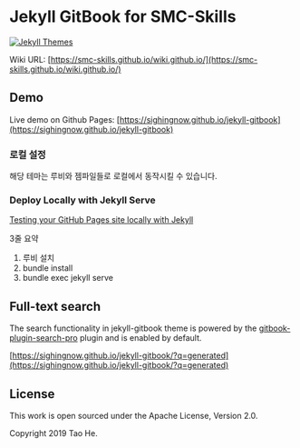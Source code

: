 # Jekyll GitBook for SMC-Skills
[![Jekyll Themes](https://img.shields.io/badge/featured%20on-JekyllThemes-red.svg)](https://jekyll-themes.com/jekyll-gitbook/)

Wiki URL: [https://smc-skills.github.io/wiki.github.io/](https://smc-skills.github.io/wiki.github.io/)

## Demo

Live demo on Github Pages: [https://sighingnow.github.io/jekyll-gitbook](https://sighingnow.github.io/jekyll-gitbook)


### 로컬 설정

해당 테마는 루비와 젬파일들로 로컬에서 동작시킬 수 있습니다.

### Deploy Locally with Jekyll Serve

[Testing your GitHub Pages site locally with Jekyll](https://docs.github.com/en/pages/setting-up-a-github-pages-site-with-jekyll/testing-your-github-pages-site-locally-with-jekyll) 

3줄 요약 
1. 루비 설치
2. bundle install
3. bundle exec jekyll serve

## Full-text search

The search functionality in jekyll-gitbook theme is powered by the [gitbook-plugin-search-pro][5] plugin and is enabled by default.

[https://sighingnow.github.io/jekyll-gitbook/?q=generated](https://sighingnow.github.io/jekyll-gitbook/?q=generated)

## License

This work is open sourced under the Apache License, Version 2.0.

Copyright 2019 Tao He.

[1]: https://pages.github.com
[2]: https://pages.github.com/themes
[3]: https://github.com/sighingnow/jekyll-gitbook/fork
[4]: https://github.com/allejo/jekyll-toc
[5]: https://github.com/gitbook-plugins/gitbook-plugin-search-pro
[6]: https://github.com/rouge-ruby/rouge/tree/master/lib/rouge/themes
